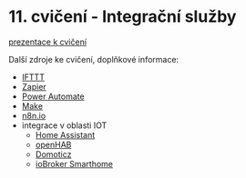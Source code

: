 # 11. cvičení - Integrační služby

[prezentace k cvičení](cviceni-11.pptx)

Další zdroje ke cvičení, doplňkové informace:
- [IFTTT](https://ifttt.com/)
- [Zapier](https://zapier.com)
- [Power Automate](https://make.powerautomate.com)
- [Make](https://www.make.com)
- [n8n.io](http://n8n.io)
- integrace v oblasti IOT
  - [Home Assistant](https://www.home-assistant.io/)
  - [openHAB](https://www.openhab.org/)  
  - [Domoticz](https://www.domoticz.com/)
  - [ioBroker Smarthome](https://www.iobroker.net/#en/intro)
